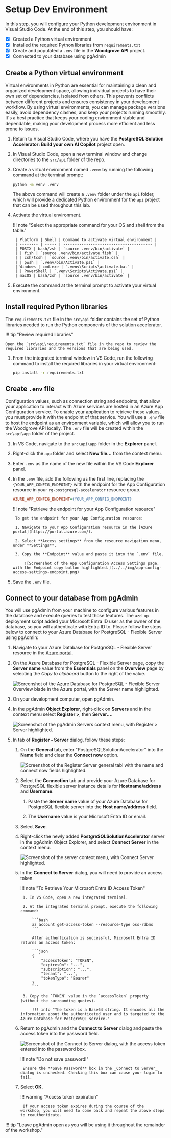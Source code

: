 # Setup Dev Environment

In this step, you will configure your Python development environment in Visual Studio Code. At the end of this step, you should have:

- [X] Created a Python virtual environment
- [X] Installed the required Python libraries from `requirements.txt`
- [X] Create and populated a `.env` file in the **Woodgrove API** project.
- [X] Connected to your database using pgAdmin

## **Create a Python virtual environment**

Virtual environments in Python are essential for maintaining a clean and organized development space, allowing individual projects to have their own set of dependencies, isolated from others. This prevents conflicts between different projects and ensures consistency in your development workflow. By using virtual environments, you can manage package versions easily, avoid dependency clashes, and keep your projects running smoothly. It's a best practice that keeps your coding environment stable and dependable, making your development process more efficient and less prone to issues.

1. Return to Visual Studio Code, where you have the **PostgreSQL Solution Accelerator: Build your own AI Copilot** project open.

2. In Visual Studio Code, open a new terminal window and change directories to the `src/api` folder of the repo.

3. Create a virtual environment named `.venv` by running the following command at the terminal prompt:

    ```bash title=""
    python -m venv .venv 
    ```

    The above command will create a `.venv` folder under the `api` folder, which will provide a dedicated Python environment for the `api` project that can be used throughout this lab.

4. Activate the virtual environment.

    !!! note "Select the appropriate command for your OS and shell from the table."

        | Platform | Shell | Command to activate virtual environment |
        | -------- | ----- | --------------------------------------- |
        | POSIX | bash/zsh | `source .venv/bin/activate` |
        | | fish | `source .venv/bin/activate.fish` |
        | | csh/tcsh | `source .venv/bin/activate.csh` |
        | | pwsh | `.venv/bin/Activate.ps1` |
        | Windows | cmd.exe | `.venv\Scripts\activate.bat` |
        | | PowerShell | `.venv\Scripts\Activate.ps1` |
        | macOS | bash/zsh | `source .venv/bin/activate` |

5. Execute the command at the terminal prompt to activate your virtual environment.

## **Install required Python libraries**

The `requirements.txt` file in the `src\api` folder contains the set of Python libraries needed to run the Python components of the solution accelerator.

!!! tip "Review required libraries"

    Open the `src\api\requirements.txt` file in the repo to review the required libraries and the versions that are being used.

1. From the integrated terminal window in VS Code, run the following command to install the required libraries in your virtual environment:

    ```bash title=""
    pip install -r requirements.txt
    ```

## **Create `.env` file**

Configuration values, such as connection string and endpoints, that allow your application to interact with Azure services are hosted in an Azure App Configuration service. To enable your application to retrieve these values, you must provide it with the endpoint of that service. You will use a `.env` file to host the endpoint as an environment variable, which will allow you to run the Woodgrove API locally. The `.env` file will be created within the `src\api\app` folder of the project.

1. In VS Code, navigate to the `src\api\app` folder in the **Explorer** panel.

2. Right-click the `app` folder and select **New file...** from the context menu.

3. Enter `.env` as the name of the new file within the VS Code **Explorer** panel.

4. In the `.env` file, add the following as the first line, replacing the `{YOUR_APP_CONFIG_ENDPOINT}` with the endpoint for the App Configuration resource in your `rg-postgresql-accelerator` resource group.

    ```ini title=""
    AZURE_APP_CONFIG_ENDPOINT={YOUR_APP_CONFIG_ENDPOINT}
    ```

    !!! note "Retrieve the endpoint for your App Configuration resource"

        To get the endpoint for your App Configuration resource:

        1. Navigate to your App Configuration resource in the [Azure portal](https://portal.azure.com/).
        
        2. Select **Access settings** from the resource navigation menu, under **Settings**.
        
        3. Copy the **Endpoint** value and paste it into the `.env` file.

            ![Screenshot of the App Configuration Access Settings page, with the Endpoint copy button highlighted.](../../img/app-config-access-settings-endpoint.png)

5. Save the `.env` file.

## **Connect to your database from pgAdmin**

You will use pgAdmin from your machine to configure various features in the database and execute queries to test those features. The `azd up` deployment script added your Microsoft Entra ID user as the owner of the database, so you will authenticate with Entra ID to. Please follow the steps below to connect to your Azure Database for PostgreSQL - Flexible Server using pgAdmin:

1. Navigate to your Azure Database for PostgreSQL - Flexible Server resource in the [Azure portal](https://portal.azure.com/).

2. On the Azure Database for PostgreSQL - Flexible Server page, copy the **Server name** value from the **Essentials** panel on the **Overview** page by selecting the _Copy to clipboard_ button to the right of the value.

    ![Screenshot of the Azure Database for PostgreSQL - Flexible Server Overview blade in the Azure portal, with the Server name highlighted.](../../img/azure-database-for-postgresql-server-name.png)

3. On your development computer, open pgAdmin.

4. In the pgAdmin **Object Explorer**, right-click on **Servers** and in the context menu select **Register >**, then **Server...**.

    ![Screenshot of the pgAdmin Servers context menu, with Register > Server highlighted.](../../img/pgadmin-register-server.png)

5. In tab of **Register - Server** dialog, follow these steps:

    1. On the **General** tab, enter "PostgreSQLSolutionAccelerator" into the **Name** field and clear the **Connect now** option.

        ![Screenshot of the Register Server general tabl with the name and connect now fields highlighted.](../../img/pgadmin-register-server-general-tab.png)

    2. Select the **Connection** tab and provide your Azure Database for PostgreSQL flexible server instance details for **Hostname/address** and **Username**.

        1. Paste the **Server name** value of your Azure Database for PostgreSQL flexible server into the **Host name/address** field.

        2. The **Username** value is your Microsoft Entra ID or email.

    3. Select **Save**.

    4. Right-click the newly added **PostgreSQLSolutionAccelerator** server in the pgAdmin Object Explorer, and select **Connect Server** in the context menu.

        ![Screenshot of the server context menu, with Connect Server highlighted.](../../img/pgadmin-connect-server.png)

    5. In the **Connect to Server** dialog, you will need to provide an access token.

        !!! note "To Retrieve Your Microsoft Entra ID Access Token"

            1. In VS Code, open a new integrated terminal.

            2. At the integrated terminal prompt, execute the following command:

                ```bash
                az account get-access-token --resource-type oss-rdbms
                ```

                After authentication is successful, Microsoft Entra ID returns an access token:

                ```json
                {
                    "accessToken": "TOKEN",
                    "expiresOn": "...",
                    "subscription": "...",
                    "tenant": "...",
                    "tokenType": "Bearer"
                }
                ```

            3. Copy the `TOKEN` value in the `accessToken` property (without the surrounding quotes).

                !!! info "The token is a Base64 string. It encodes all the information about the authenticated user and is targeted to the Azure Database for PostgreSQL service."

    6. Return to pgAdmin and the **Connect to Server** dialog and paste the access token into the password field.

        ![Screenshot of the Connect to Server dialog, with the access token entered into the password box.](../../img/pgadmin-connect-to-server.png)

        !!! note "Do not save password!"

            Ensure the **Save Password** box in the _Connect to Server_ dialog is unchecked. Checking this box can cause your login to fail.

    7. Select **OK**.

        !!! warning "Access token expiration"

            If your access token expires during the course of the workshop, you will need to come back and repeat the above steps to reauthenticate.

!!! tip "Leave pgAdmin open as you will be using it throughout the remainder of the workshop."
